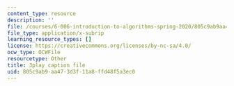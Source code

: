 ```yaml
---
content_type: resource
description: ''
file: /courses/6-006-introduction-to-algorithms-spring-2020/805c9ab9aa473d3f11a8ffd48f5a3ec0_e98MPnMHLxE.srt
file_type: application/x-subrip
learning_resource_types: []
license: https://creativecommons.org/licenses/by-nc-sa/4.0/
ocw_type: OCWFile
resourcetype: Other
title: 3play caption file
uid: 805c9ab9-aa47-3d3f-11a8-ffd48f5a3ec0
---
```

